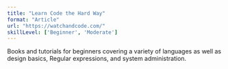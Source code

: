 ```yaml
---
title: "Learn Code the Hard Way"
format: "Article"
url: "https://watchandcode.com/"
skillLevel: ['Beginner', 'Moderate']
---
```


Books and tutorials for beginners covering a variety of languages as well as design basics, Regular expressions, and system administration.

